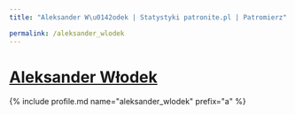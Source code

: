 ```yaml
---
title: "Aleksander W\u0142odek | Statystyki patronite.pl | Patromierz"

permalink: /aleksander_wlodek
---
```


# [Aleksander Włodek](https://patronite.pl/aleksander_wlodek)

{% include profile.md name="aleksander_wlodek" prefix="a" %}
